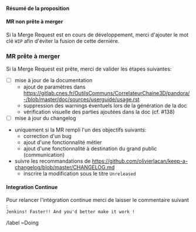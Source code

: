 #### Résumé de la proposition



#### MR non prête à merger

Si la Merge Request est en cours de développement, merci d'ajouter le mot clé `WIP` afin d'éviter la fusion de cette dernière.

### MR prête à merger 

Si la Merge Request est prête, merci de valider les étapes suivantes:
- [ ] mise à jour de la documentation
  - ajout de paramètres dans https://gitlab.cnes.fr/OutilsCommuns/CorrelateurChaine3D/pandora/-/blob/master/doc/sources/userguide/usage.rst
  - suppression des warnings éventuels lors de la génération de la doc
  - vérification visuelle des parties ajoutées dans la doc (cf. #138)
- [ ]  mise à jour du changelog
  - uniquement si la MR rempli l'un des objectifs suivants:
    - correction d'un bug
    - ajout d'une fonctionnalité métier
    - ajout d'une fonctionnalité à destination du grand public (communication)
  - suivre les recommandations de https://github.com/olivierlacan/keep-a-changelog/blob/master/CHANGELOG.md
    - inscrire la modification sous le titre `Unreleased`

#### Integration Continue

Pour relancer l'intégration continue merci de laisser le commentaire suivant :  
`Jenkins! Faster!! And you'd better make it work !`


/label ~Doing